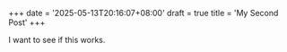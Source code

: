 +++
date = '2025-05-13T20:16:07+08:00'
draft = true
title = 'My Second Post'
+++

I want to see if this works.

